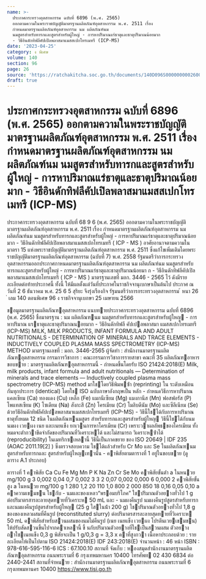 ```yaml
---
name: >-
  ประกาศกระทรวงอุตสาหกรรม ฉบับที่ 6896 (พ.ศ. 2565)
  ออกตามความในพระราชบัญญัติมาตรฐานผลิตภัณฑ์อุตสาหกรรม พ.ศ. 2511 เรื่อง
  กำหนดมาตรฐานผลิตภัณฑ์อุตสาหกรรม นม ผลิตภัณฑ์นม
  นมสูตรสำหรับทารกและสูตรสำหรับผู้ใหญ่ - การหาปริมาณแร่ธาตุและธาตุปริมาณน้อยมาก
  - วิธีอินดักทิฟลีคัปเปิลพลาสมาแมสสเปกโทรเมทรี (ICP-MS)
date: '2023-04-25'
category: ง พิเศษ
volume: 140
section: 96
page: 26
source: 'https://ratchakitcha.soc.go.th/documents/140D096S0000000002600.pdf'
draft: true
---
```


# ประกาศกระทรวงอุตสาหกรรม ฉบับที่ 6896 (พ.ศ. 2565) ออกตามความในพระราชบัญญัติมาตรฐานผลิตภัณฑ์อุตสาหกรรม พ.ศ. 2511 เรื่อง กำหนดมาตรฐานผลิตภัณฑ์อุตสาหกรรม นม ผลิตภัณฑ์นม นมสูตรสำหรับทารกและสูตรสำหรับผู้ใหญ่ - การหาปริมาณแร่ธาตุและธาตุปริมาณน้อยมาก - วิธีอินดักทิฟลีคัปเปิลพลาสมาแมสสเปกโทรเมทรี (ICP-MS)

ประกาศกระทรวงอุตสาหกรรม ฉบับที่ 68 9 6 (พ.ศ. 2565) ออกตามความในพระราชบัญญัติมาตรฐานผลิตภัณฑ์อุตสาหกรรม พ.ศ. 2511 เรื่อง กำหนดมาตรฐานผลิตภัณฑ์อุตสาหกรรม นม ผลิตภัณฑ์นม นมสูตรสำหรับทารกและสูตรสำหรับผู้ใหญ่ - การหาปริมาณแร่ธาตุและธาตุปริมาณน้อยมาก - วิธีอินดักทิฟลีคัปเปิลพลาสมาแมสสเปกโทรเมทรี ( ICP - MS ) อาศัยอานาจตามความในมาตรา 15 แห่งพระราชบัญญัติมาตรฐานผลิตภัณฑ์อุตสาหกรรม พ.ศ. 2511 ซึ่งแก้ไขเพิ่มเติมโดยพระราชบัญญัติมาตรฐานผลิตภัณฑ์อุตสาหกรรม (ฉบับที่ 7) พ.ศ. 2558 รัฐมนตรีว่าการกระทรวงอุตสาหกรรมออกประกาศกาหนดมาตรฐานผลิตภัณฑ์อุตสาหกรรม นม ผลิตภัณฑ์นม นมสูตรสำหรับทารกและสูตรสำหรับผู้ใหญ่ - การหาปริมาณแร่ธาตุและธาตุปริมาณน้อยมา ก - วิธีอินดักทิฟลีคัปเปิลพลาสมาแมสสเปกโทรเมทรี ( ICP - MS ) มาตรฐานเลขที่ มอก. 3446 - 2565 ไว้ ดังมีรายละเอียดต่อท้ายประกาศนี้ ทั้งนี้ ให้มีผลตั้งแต่วันที่ประกาศในราชกิจจานุเบกษาเป็นต้นไป ประกาศ ณ วันที่ 2 6 ธันวาคม พ.ศ. 25 6 5 สุริยะ จึงรุ่งเรืองกิจ รัฐมนตรีว่าการกระทรวงอุตสาหกรรม ้ หนา 26 ่ เลม 140 ตอนพิเศษ 96 ง ราชกิจจานุเบกษา 25 เมษายน 2566

ขอมูลมาตรฐานผลิตภัณฑอุตสาหกรรม แนบทายประกาศกระทรวงอุตสาหกรรม ฉบับที่ 6896 (พ.ศ. 2565) ชื่อมาตรฐาน : นม ผลิตภัณฑนม นมสูตรสําหรับทารกและสูตรสําหรับผู้ใหญ - การหาปริมาณ แรธาตุและธาตุปริมาณนอยมาก - วิธีอินดักทิฟลี คัปเปลพลาสมา แมสสเปกโทรเมทรี (ICP-MS) MILK, MILK PRODUCTS, INFANT FORMULA AND ADULT NUTRITIONALS - DETERMINATION OF MINERALS AND TRACE ELEMENTS - INDUCTIVELY COUPLED PLASMA MASS SPECTROMETRY (ICP-MS) METHOD มาตรฐานเลขที่ : มอก. 3446-2565 ผู้จัดทํา : สํานักงานมาตรฐานผลิตภัณฑอุตสาหกรรม กรรมการวิชาการ : คณะกรรมการวิชาการรายสาขา คณะที่ 35 ผลิตภัณฑอาหาร ขอบขาย : มาตรฐานผลิตภัณฑอุตสาหกรรมนี้ - กําหนดขึ้นโดยรับ ISO 21424:2018(E) Milk, milk products, infant formula and adult nutritionals — Determination of minerals and trace elements — Inductively coupled plasma mass spectrometry (ICP-MS) method มาใชโดยวิธีพิมพซ้ํา (reprinting) ใน ระดับเหมือนกันทุกประการ (identical) โดยใช ISO ฉบับภาษาอังกฤษเป็น หลัก - กําหนดวิธีการหาปริมาณแคลเซียม (Ca) ทองแดง (Cu) เหล็ก (Fe) แมกนีเซียม (Mg) แมงกานีส (Mn) ฟอสฟอรัส (P) โพแทสเซียม (K) โซเดียม (Na) สังกะสี (Zn) โครเมียม (Cr) โมลิบดีนัม (Mo) และซีลีเนียม (Se) ด้วยวิธีอินดักทิฟลีคัปเปลพลาสมาแมสสเปกโทรเมทรี (ICP-MS) - วิธีนี้ใชได้กับการหาปริมาณธาตุทั้งหมด 12 ชนิด ในผลิตภัณฑนมสูตร สําหรับทารกและสูตรสําหรับผู้ใหญ วิธีนี้ใชได้กับนม นมผง เวยผง เนย และเนยแข็ง ยกเวนการหาโครเมียม (Cr) เพราะวาผลลัพธของโครเมียม ทั้งหมดจะต่ํากวาขีดจํากัดของปริมาณที่วิเคราะหได้ และไม่สามารถ วิเคราะหซ้ําได้ (reproducibility) ในเมทริกซเหลานี้ วิธีนี้เป็นภาคขยาย ของ ISO 20649 | IDF 235 (AOAC 2011.19[2] ) ซึ่งตรวจสอบความ ใชได้แล้วสําหรับ Cr Mo และ Se ในผลิตภัณฑนมสูตรสําหรับทารกและ สูตรสําหรับผู้ใหญเทานั้น - คาพิสัยตามตารางที่ 1 อยู่ในขอบขาย (ดู ตาราง A.1 ประกอบ)

ตารางที่ 1 คาพิสัย Ca Cu Fe Mg Mn P K Na Zn Cr Se Mo คาพิสัยขั้นต่ํา a ในหนวย mg/100 g 3 0,002 0,04 0,7 0,002 3 3 2 0,07 0,002 0,000 6 0,000 2 คาพิสัยขั้นสูง a ในหนวย mg/100 g 1 280 1,2 20 110 1,0 800 2 000 850 18 0,16 0,05 0,10 a คาความเขมขน ใชกับ - นมและของเหลว“พรอมบริโภค” ใชปริมาณตัวอยางทั่วไป 1 g ต่อปริมาตรสารละลายสุดทายที่วิเคราะห 50 mL และ - นมผงคืนรูป นมผงคืนรูปสูตรสําหรับทารก และนมผงคืนรูปสูตรสําหรับผู้ใหญ (25 g ใสในน้ํา 200 g) ใชปริมาณตัวอยางทั่วไป 1,8 g ของของเหลวผสมที่คืนรูป (reconstituted slurry) ต่อปริมาตรสารละลายสุดทายที่วิเคราะห 50 mL คาพิสัยสําหรับสวนผสมของนมไม่คืนรูป (เนย เนยแข็ง เวยผง โปรตีนเวยเขมขน) ให้ปรับสัดสวนขึ้นไปจากคาเหลานี้ ขึ้ นกับปริมาณตัวอยางที่ใชเป็นสวนผสม ตัวอยาง ถาใชเนยแข็ง 0,3 g พิสัยจะเป็น 1 g/0,3 g = 3,3 x คาที่สูงกวา เนื้อหาประกอบด้วย : รายละเอียดให้เป็นไปตาม ISO 21424:2018(E) IDF 243:2018(E) จํานวนหน้า : 46 หน้า ISBN : 978-616-595-116-6 ICS : 67.100.10 สถานที่ จัดเก็บ : หองสมุดสํานักงานมาตรฐานผลิตภัณฑอุตสาหกรรม ถนนพระรามที่ 6 กรุงเทพมหานคร 10400 โทรศัพท 02 430 6834 ต่อ 2440-2441 สถานที่จําหนาย : สํานักงานมาตรฐานผลิตภัณฑอุตสาหกรรม ถนนพระรามที่ 6 กรุงเทพมหานคร 10400 https://www.tisi.go.th
